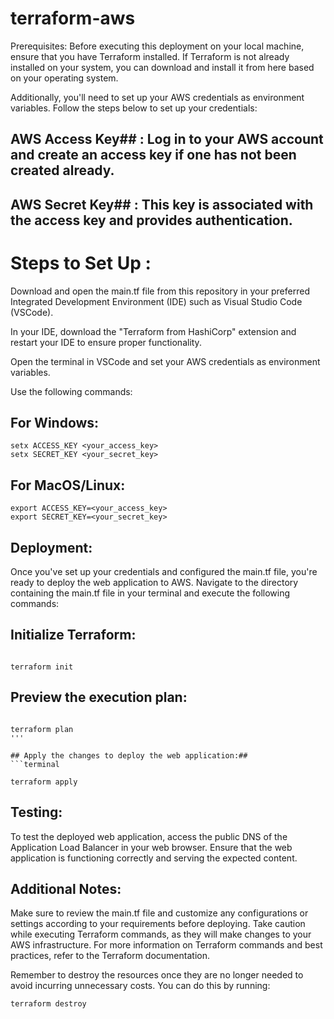 # terraform-aws

Prerequisites:
Before executing this deployment on your local machine, ensure that you have Terraform installed. If Terraform is not already installed on your system, you can download and install it from here based on your operating system.

Additionally, you'll need to set up your AWS credentials as environment variables. Follow the steps below to set up your credentials:

## AWS Access Key## : Log in to your AWS account and create an access key if one has not been created already.

## AWS Secret Key## : This key is associated with the access key and provides authentication.

# Steps to Set Up :
  Download and open the main.tf file from this repository in your preferred Integrated Development Environment (IDE) such as Visual Studio Code (VSCode).
  
  In your IDE, download the "Terraform from HashiCorp" extension and restart your IDE to ensure proper functionality.
  
  Open the terminal in VSCode and set your AWS credentials as environment variables. 

Use the following commands:

## For Windows:

```terminal 
setx ACCESS_KEY <your_access_key>
setx SECRET_KEY <your_secret_key>
```


## For MacOS/Linux:
```terminal
export ACCESS_KEY=<your_access_key>
export SECRET_KEY=<your_secret_key>
```

## Deployment:
Once you've set up your credentials and configured the main.tf file, you're ready to deploy the web application to AWS. Navigate to the directory containing the main.tf file in your terminal and execute the following commands:

## Initialize Terraform:
```terminal

terraform init
```

## Preview the execution plan:
```terminal

terraform plan
'''

## Apply the changes to deploy the web application:## 
```terminal

terraform apply
```

## Testing:
To test the deployed web application, access the public DNS of the Application Load Balancer in your web browser. Ensure that the web application is functioning correctly and serving the expected content.

## Additional Notes:
Make sure to review the main.tf file and customize any configurations or settings according to your requirements before deploying.
Take caution while executing Terraform commands, as they will make changes to your AWS infrastructure.
For more information on Terraform commands and best practices, refer to the Terraform documentation.

Remember to destroy the resources once they are no longer needed to avoid incurring unnecessary costs. You can do this by running:
```terminal
terraform destroy
```
